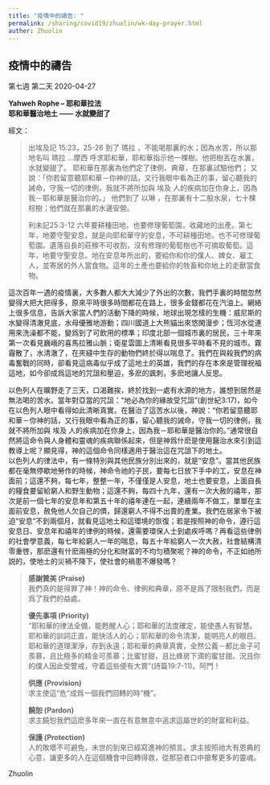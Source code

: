 ```yaml
---
title: "疫情中的禱告: "
permalink: /sharing/covid19/zhuolin/wk-day-prayer.html
auther: Zhuolin
---
```

## 疫情中的禱告
第七週 第二天 2020-04-27

**Yahweh Rophe – 耶和華拉法**  
**耶和華醫治地土 —— 水就變甜了**  

經文：  
> 出埃及記 15:23，25-26 到了 瑪拉 ，不能喝那裏的水；因為水苦，所以那地名叫 瑪拉 …摩西 呼求耶和華，耶和華指示他一棵樹。他把樹丟在水裏，水就變甜了。 耶和華在那裏為他們定了律例、典章，在那裏試驗他們； 又說：「你若留意聽耶和華－你神的話，又行我眼中看為正的事，留心聽我的誡命，守我一切的律例，我就不將所加與 埃及 人的疾病加在你身上，因為我－耶和華是醫治你的。」 他們到了 以琳 ，在那裏有十二股水泉，七十棵棕樹；他們就在那裏的水邊安營。  
>
> 利未記25:3-12 六年要耕種田地，也要修理葡萄園，收藏地的出產。第七年，地要守聖安息，就是向耶和華守的安息，不可耕種田地，也不可修理葡萄園。遺落自長的莊稼不可收割，沒有修理的葡萄樹也不可摘取葡萄。這年，地要守聖安息。地在安息年所出的，要給你和你的僕人、婢女、雇工人，並寄居的外人當食物。這年的土產也要給你的牲畜和你地上的走獸當食物。  

這次百年一遇的疫情裏，大多數人都大大減少了外出的次數，我們手裏的時間忽然變得大把大把得多，原來平時很多時間都花在路上，很多金錢都花在汽油上。網絡上很多信息，告訴大家當人們的活動下降的時候，地球出現怎樣的生機：威尼斯的水變得清澈見底，水母優雅地游動；四川國道上大熊貓出來悠閑漫步；恆河水從連用來洗澡都不能，變爲到了可飲用的標準；印度北部一個城市裏的居民，三十年來第一次看見巍峨的喜馬拉雅山脈；衛星雲圖上清晰看見很多平時看不見的城市。霧霾散了，水清澈了，在夾縫中生存的動物們終於得以喘息了。我們在與殺我們的病毒奮戰的同時，卻看見這病毒似乎成了這地土的英雄，我們的存在本來是管理祝福這地，如今卻成爲這地的咒詛和壓迫，多麽的諷刺，多麽地讓人反思。   

   以色列人在曠野走了三天，口渴難挨，終於找到一處有水源的地方，誰想到居然是無法喝的苦水。當年對亞當的咒詛：“地必為你的緣故受咒詛”(創世紀3:17)，如今在以色列人眼中看得如此清晰真實。在醫治了這苦水以後，神說：“你若留意聽耶和華－你神的話，又行我眼中看為正的事，留心聽我的誡命，守我一切的律例，我就不將所加與 埃及 人的疾病加在你身上，因為我－耶和華是醫治你的。”通常很自然將這命令與人身體和靈魂的疾病聯係起來，但是神爲什麽是使用醫治水來引到這教導上呢？顯見得，神的這個命令同樣適用于醫治這在咒詛下的地土。  
  以色列人的律法中，有一條特別與其他民族分別出來的，就是“安息”。當其他民族都在毫無停歇地勞作的時候，神命令祂的子民，要每七日放下手中的工，安息在神面前；這還不夠，每七年，整整一年，不僅僅是人安息，地土也要安息，上面自長的糧食要留給窮人和野生動物；這還不夠，每四十九年，還有一次大赦的禧年，那次是前一個七年的安息年和第五十年的禧年連在一起，連續兩年不做工，單單在主面前安息，赦免他人欠自己的債，歸還窮人不得不出賣的產業。我們在居家令下被迫“安息”不到兩個月，就看見這地土和這環境的恢復；若是按照神的命令，遵行這安息日、安息年和禧年的律例的時候，還需要環保人士到處疾呼嗎？再看這些律例的社會學意義，每七年給窮人一年的喘息，每五十年給窮人一次大赦，社會結構清零重啓，那麽還有什麽兩極的分化和財富的不均匀積聚呢？神的命令，不正如祂所説的，使地土的災禍不降下，使社會的禍患不爆發嗎？  

> **感謝贊美 (Praise)**  
> 我們真的是得罪了神！神的命令、律例和典章，原不是爲了限制我們，而是爲了我們的益處。  
>
> **優先事項 (Priority)**  
> “耶和華的律法全備，能甦醒人心；耶和華的法度確定，能使愚人有智慧。耶和華的訓詞正直，能快活人的心；耶和華的命令清潔，能明亮人的眼目。耶和華的道理潔淨，存到永遠；耶和華的典章真實，全然公義－都比金子可羨慕，且比極多的精金可羨慕；比蜜甘甜，且比蜂房下滴的蜜甘甜。況且你的僕人因此受警戒，守着這些便有大賞”(詩篇19:7-11)。阿門！  
>
> **供應 (Provision)**  
> 求主使這“危”成爲一個我們回轉的時“機”。  
>
> **饒恕 (Pardon)**  
> 求主饒恕我們這麽多年來一直在有意無意中追求這屬世的的財富和利益。  
>
> **保護 (Protection)**  
> 人的敗壞不可避免，末世的到來已經寫進神的預言。求主按照祂大有恩典的心意，讓更多的人在這個機會中回轉得救，從那惡者口中搶奪更多的靈魂。  

Zhuolin  
